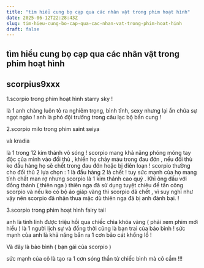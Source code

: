 ```yaml
---
title: "tìm hiểu cung bọ cạp qua các nhân vật trong phim hoạt hình"
date: 2025-06-12T22:28:43Z
slug: tim-hieu-cung-bo-cap-qua-cac-nhan-vat-trong-phim-hoat-hinh
draft: false
---
```


## tìm hiểu cung bọ cạp qua các nhân vật trong phim hoạt hình

## scorpius9xxx

1.scorpio trong phim hoạt hình starry sky !

là 1 anh chàng luôn tỏ ra nghiêm trọng, bình tĩnh, sexy nhưng lại ẩn chứa sự ngọt ngào ! anh là phó đội trưởng trong câu lạc bộ bắn cung !
 
2.scorpio milo trong phim saint seiya

và kradia

là 1 trong 12 kim thánh vô sóng ! scorpio mang khả năng phóng móng tay độc của mình vào đối thủ , khiến họ chảy máu trong đau đớn , nếu đối thủ ko đầu hàng họ sẽ chết trong đau đớn hoặc bị điên loạn ! scorpio thường cho đối thủ 2 lựa chọn : 1 là đầu hàng 2 là chết ! tuy sức mạnh của họ mang tính chất man rợ nhưng scorpio là 1 kim thánh cao quý . Khi ông đấu với đồng thánh ( thiên nga ) thiên nga đã sử dụng tuyệt chiêu để tấn công scorpio và nếu ko có bộ áo giáp vàng thì scorpio đã chết , vì suy nghĩ như vậy nên scorpio đã nhận thua mặc dù thiên nga đã bị anh đánh bại. !
 
3.scorpio trong phim hoạt hình fairy tail

anh là tinh linh được triệu hồi qua chiếc chìa khóa vàng ( phải xem phim mới hiểu ) là 1 người lịch sự và đồng thời cũng là bạn trai của bảo bình ! sức mạnh của anh là khả năng bắn ra 1 cơn bão cát khổng lồ !
  
Và đây là bảo bình ( bạn gái của scorpio )
 
sức mạnh của cô là tạo ra 1 cơn sóng thần từ chiếc bình mà cô cầm !!!